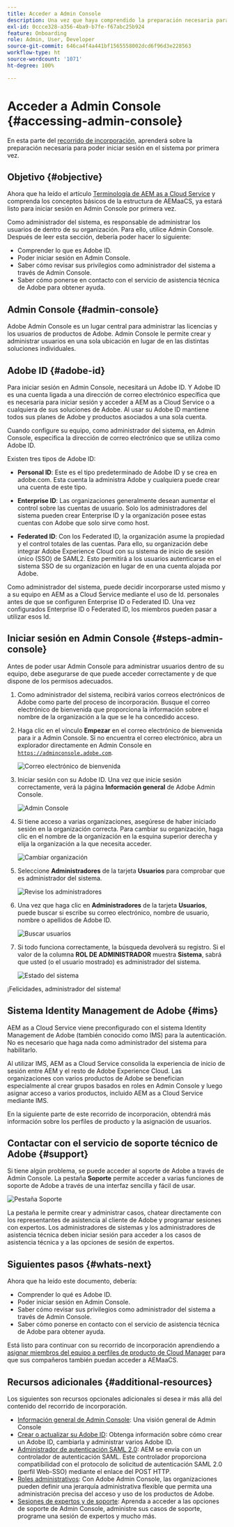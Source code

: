 ```yaml
---
title: Acceder a Admin Console
description: Una vez que haya comprendido la preparación necesaria para la incorporación y los conceptos básicos de la estructura de AEMaaCS, ya puede iniciar sesión en Admin Console por primera vez.
exl-id: 0ccce328-a356-4ba9-b7fe-f67abc25b924
feature: Onboarding
role: Admin, User, Developer
source-git-commit: 646ca4f4a441bf1565558002dcd6f96d3e228563
workflow-type: ht
source-wordcount: '1071'
ht-degree: 100%

---
```


# Acceder a Admin Console {#accessing-admin-console}

En esta parte del [recorrido de incorporación,](overview.md) aprenderá sobre la preparación necesaria para poder iniciar sesión en el sistema por primera vez.

## Objetivo {#objective}

Ahora que ha leído el artículo [Terminología de AEM as a Cloud Service](terminology.md) y comprenda los conceptos básicos de la estructura de AEMaaCS, ya estará listo para iniciar sesión en Admin Console por primera vez.

Como administrador del sistema, es responsable de administrar los usuarios de dentro de su organización. Para ello, utilice Admin Console. Después de leer esta sección, debería poder hacer lo siguiente:

* Comprender lo que es Adobe ID.
* Poder iniciar sesión en Admin Console.
* Saber cómo revisar sus privilegios como administrador del sistema a través de Admin Console.
* Saber cómo ponerse en contacto con el servicio de asistencia técnica de Adobe para obtener ayuda.

## Admin Console {#admin-console}

Adobe Admin Console es un lugar central para administrar las licencias y los usuarios de productos de Adobe. Admin Console le permite crear y administrar usuarios en una sola ubicación en lugar de en las distintas soluciones individuales.

## Adobe ID {#adobe-id}

Para iniciar sesión en Admin Console, necesitará un Adobe ID. Y Adobe ID es una cuenta ligada a una dirección de correo electrónico específica que es necesaria para iniciar sesión y acceder a AEM as a Cloud Service o a cualquiera de sus soluciones de Adobe. Al usar su Adobe ID mantiene todos sus planes de Adobe y productos asociados a una sola cuenta.

Cuando configure su equipo, como administrador del sistema, en Admin Console, especifica la dirección de correo electrónico que se utiliza como Adobe ID.

Existen tres tipos de Adobe ID:

* **Personal ID**: Este es el tipo predeterminado de Adobe ID y se crea en adobe.com. Esta cuenta la administra Adobe y cualquiera puede crear una cuenta de este tipo.

* **Enterprise ID**: Las organizaciones generalmente desean aumentar el control sobre las cuentas de usuario. Solo los administradores del sistema pueden crear Enterprise ID y la organización posee estas cuentas con Adobe que solo sirve como host.

* **Federated ID**: Con los Federated ID, la organización asume la propiedad y el control totales de las cuentas. Para ello, su organización debe integrar Adobe Experience Cloud con su sistema de inicio de sesión único (SSO) de SAML2. Esto permitirá a los usuarios autenticarse en el sistema SSO de su organización en lugar de en una cuenta alojada por Adobe.

Como administrador del sistema, puede decidir incorporarse usted mismo y a su equipo en AEM as a Cloud Service mediante el uso de Id. personales antes de que se configuren Enterprise ID o Federated ID. Una vez configurados Enterprise ID o Federated ID, los miembros pueden pasar a utilizar esos Id.

## Iniciar sesión en Admin Console {#steps-admin-console}

Antes de poder usar Admin Console para administrar usuarios dentro de su equipo, debe asegurarse de que puede acceder correctamente y de que dispone de los permisos adecuados.

1. Como administrador del sistema, recibirá varios correos electrónicos de Adobe como parte del proceso de incorporación. Busque el correo electrónico de bienvenida que proporciona la información sobre el nombre de la organización a la que se le ha concedido acceso.

1. Haga clic en el vínculo **Empezar** en el correo electrónico de bienvenida para ir a Admin Console. Si no encuentra el correo electrónico, abra un explorador directamente en Admin Console en [`https://adminconsole.adobe.com`](https://adminconsole.adobe.com).

   ![Correo electrónico de bienvenida](/help/journey-onboarding/assets/get-started-email.png)

1. Iniciar sesión con su Adobe ID. Una vez que inicie sesión correctamente, verá la página **Información general** de Adobe Admin Console.

   ![Admin Console](/help/journey-onboarding/assets/get-started1.png)

1. Si tiene acceso a varias organizaciones, asegúrese de haber iniciado sesión en la organización correcta. Para cambiar su organización, haga clic en el nombre de la organización en la esquina superior derecha y elija la organización a la que necesita acceder.

   ![Cambiar organización](/help/journey-onboarding/assets/admin-console-orgswitch.png)

1. Seleccione **Administradores** de la tarjeta **Usuarios** para comprobar que es administrador del sistema.

   ![Revise los administradores](/help/journey-onboarding/assets/get-started2.png)

1. Una vez que haga clic en **Administradores** de la tarjeta **Usuarios**, puede buscar si escribe su correo electrónico, nombre de usuario, nombre o apellidos de Adobe ID.

   ![Buscar usuarios](/help/journey-onboarding/assets/get-started3.png)

1. Si todo funciona correctamente, la búsqueda devolverá su registro. Si el valor de la columna **ROL DE ADMINISTRADOR** muestra **Sistema**, sabrá que usted (o el usuario mostrado) es administrador del sistema.

   ![Estado del sistema](/help/journey-onboarding/assets/get-started4.png)

¡Felicidades, administrador del sistema!

## Sistema Identity Management de Adobe {#ims}

AEM as a Cloud Service viene preconfigurado con el sistema Identity Management de Adobe (también conocido como IMS) para la autenticación. No es necesario que haga nada como administrador del sistema para habilitarlo.

Al utilizar IMS, AEM as a Cloud Service consolida la experiencia de inicio de sesión entre AEM y el resto de Adobe Experience Cloud. Las organizaciones con varios productos de Adobe se benefician especialmente al crear grupos basados en roles en Admin Console y luego asignar acceso a varios productos, incluido AEM as a Cloud Service mediante IMS.

En la siguiente parte de este recorrido de incorporación, obtendrá más información sobre los perfiles de producto y la asignación de usuarios.

## Contactar con el servicio de soporte técnico de Adobe {#support}

Si tiene algún problema, se puede acceder al soporte de Adobe a través de Admin Console. La pestaña **Soporte** permite acceder a varias funciones de soporte de Adobe a través de una interfaz sencilla y fácil de usar.

![Pestaña Soporte](/help/journey-onboarding/assets/support-menu.png)

La pestaña le permite crear y administrar casos, chatear directamente con los representantes de asistencia al cliente de Adobe y programar sesiones con expertos. Los administradores de sistemas y los administradores de asistencia técnica deben iniciar sesión para acceder a los casos de asistencia técnica y a las opciones de sesión de expertos.

## Siguientes pasos {#whats-next}

Ahora que ha leído este documento, debería:

* Comprender lo qué es Adobe ID.
* Poder iniciar sesión en Admin Console.
* Saber cómo revisar sus privilegios como administrador del sistema a través de Admin Console.
* Saber cómo ponerse en contacto con el servicio de asistencia técnica de Adobe para obtener ayuda.

Está listo para continuar con su recorrido de incorporación aprendiendo a [asignar miembros del equipo a perfiles de producto de Cloud Manager](assign-profiles-cloud-manager.md) para que sus compañeros también puedan acceder a AEMaaCS.

## Recursos adicionales {#additional-resources}

Los siguientes son recursos opcionales adicionales si desea ir más allá del contenido del recorrido de incorporación.

* [Información general de Admin Console](https://helpx.adobe.com/es/enterprise/using/admin-console.html): Una visión general de Admin Console
* [Crear o actualizar su Adobe ID](https://helpx.adobe.com/es/manage-account/using/create-update-adobe-id.html#HowtocreateorupdateyourAdobeID): Obtenga información sobre cómo crear un Adobe ID, cambiarla y administrar varios Adobe ID.
* [Administrador de autenticación SAML 2.0](https://experienceleague.adobe.com/docs/experience-manager-65/administering/security/saml-2-0-authenticationhandler.html?lang=es): AEM se envía con un controlador de autenticación SAML. Este controlador proporciona compatibilidad con el protocolo de solicitud de autenticación SAML 2.0 (perfil Web-SSO) mediante el enlace del POST HTTP.
* [Roles administrativos](https://helpx.adobe.com/es/enterprise/using/admin-roles.ug.html): Con Adobe Admin Console, las organizaciones pueden definir una jerarquía administrativa flexible que permita una administración precisa del acceso y uso de los productos de Adobe.
* [Sesiones de expertos y de soporte](https://helpx.adobe.com/es/enterprise/admin-guide.html/enterprise/using/support-for-experience-cloud.ug.html): Aprenda a acceder a las opciones de soporte de Admin Console, administre sus casos de soporte, programe una sesión de expertos y mucho más.
